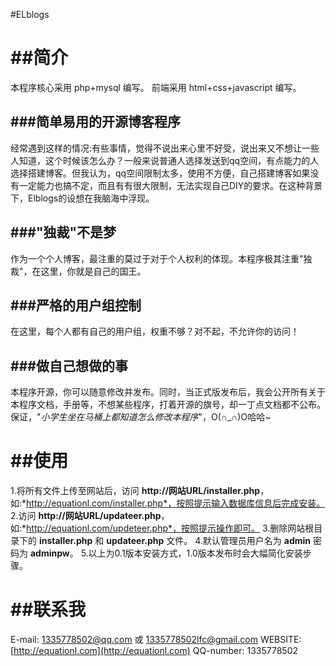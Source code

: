 #ELblogs

##简介
=====
本程序核心采用 php+mysql 编写。
前端采用 html+css+javascript 编写。

###简单易用的开源博客程序
------
经常遇到这样的情况:有些事情，觉得不说出来心里不好受，说出来又不想让一些人知道，这个时候该怎么办？一般来说普通人选择发送到qq空间，有点能力的人选择搭建博客。但我认为，qq空间限制太多，使用不方便，自己搭建博客如果没有一定能力也搞不定，而且有有很大限制，无法实现自己DIY的要求。在这种背景下，Elblogs的设想在我脑海中浮现。

###"独裁"不是梦
------
作为一个个人博客，最注重的莫过于对于个人权利的体现。本程序极其注重"独裁"，在这里，你就是自己的国王。

###严格的用户组控制
------
在这里，每个人都有自己的用户组，权重不够？对不起，不允许你的访问！

###做自己想做的事
------
本程序开源，你可以随意修改并发布。同时，当正式版发布后，我会公开所有关于本程序文档，手册等，不想某些程序，打着开源的旗号，却一丁点文档都不公布。保证，"*小学生坐在马桶上都知道怎么修改本程序*"，O(∩_∩)O哈哈~

##使用
=======
1.将所有文件上传至网站后，访问 **http://网站URL/installer.php**，如:*http://equationl.com/installer.php*，按照提示输入数据库信息后完成安装。
2.访问 **http://网站URL/updateer.php**，如:*http://equationl.com/updeteer.php*，按照提示操作即可。
3.删除网站根目录下的 **installer.php** 和 **updateer.php** 文件。
4.默认管理员用户名为 **admin** 密码为 **adminpw**。
5.以上为0.1版本安装方式，1.0版本发布时会大幅简化安装步骤。

##联系我
=======
E-mail: 1335778502@qq.com 或 1335778502lfc@gmail.com
WEBSITE: [http://equationl.com](http://equationl.com)
QQ-number: 1335778502